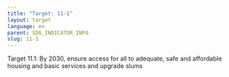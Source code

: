 ```yaml
---
title: "Target: 11-1"
layout: target
language: en
parent: SDG_INDICATOR_INFO
slug: 11-1
---
```

Target 11.1: By 2030, ensure access for all to adequate, safe and affordable housing and basic services and upgrade slums